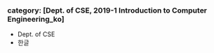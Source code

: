 ﻿---
layout: default
category: [Dept. of CSE, 2019-1 Introduction to Computer Engineering_ko]
---
### category: [Dept. of CSE, 2019-1 Introduction to Computer Engineering_ko]
* Dept. of CSE
* 한글